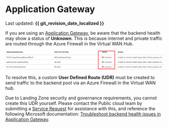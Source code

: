 # Application Gateway

Last updated: **{{ git_revision_date_localized }}**

If you are using an [Application Gateway](https://learn.microsoft.com/en-us/azure/application-gateway/overview), be aware that the backend health may show a status of **Unknown**. This is because internet and private traffic are routed through the Azure Firewall in the Virtual WAN Hub.

![Application Gateway - Backend Health Probes - Unknown Status](../images/appgw-unknown.png "Application Gateway - Backend Health Probes - Unknown Status")

To resolve this, a custom **User Defined Route (UDR)** must be created to send traffic to the backend pool via an Azure Firewall in the Virtual WAN hub.

Due to Landing Zone security and governance requirements, you cannot create this UDR yourself. Please contact the Public cloud team by submitting a [Service Request](https://citz-do.atlassian.net/servicedesk/customer/portal/3) for assistance with this, and reference the following Microsoft documentation: [Troubleshoot backend health issues in Application Gateway](https://learn.microsoft.com/en-us/azure/application-gateway/application-gateway-backend-health-troubleshooting#other-reasons).
